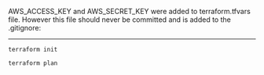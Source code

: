 AWS_ACCESS_KEY and AWS_SECRET_KEY were added to terraform.tfvars file.
However this file should never be committed and is added to the .gitignore:

---

`terraform init`

`terraform plan`
